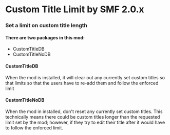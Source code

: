 Custom Title Limit by SMF 2.0.x
===
### Set a limit on custom title length

#### There are two packages in this mod:
* CustomTitleDB
* CustomTitleNoDB

#### CustomTitleDB
When the mod is installed, it will clear out any currently set custom titles so that limits so that the users have to re-add them and follow the enforced limit

#### CustomTitleNoDB
When the mod in installed, don't reset any currently set custom titles.  This technically means there could be custom titles longer than the requested limit set by the mod; however, if they try to edit their title after it would have to follow the enforced limit.
